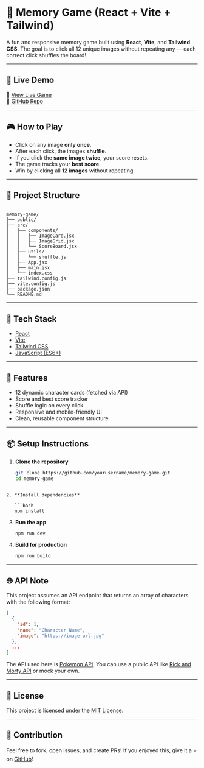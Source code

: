 # 🧠 Memory Game (React + Vite + Tailwind)

A fun and responsive memory game built using **React**, **Vite**, and **Tailwind CSS**. The goal is to click all 12 unique images without repeating any — each correct click shuffles the board!

---

## 🚀 Live Demo

🔗 [View Live Game](https://memory-game-7ex.pages.dev/)  
🔗 [GitHub Repo](https://github.com/draczihper/memory-game)


---

## 🎮 How to Play

- Click on any image **only once**.
- After each click, the images **shuffle**.
- If you click the **same image twice**, your score resets.
- The game tracks your **best score**.
- Win by clicking all **12 images** without repeating.

---

## 📁 Project Structure

```

memory-game/
├── public/
├── src/
│   ├── components/
│   │   ├── ImageCard.jsx
│   │   ├── ImageGrid.jsx
│   │   └── ScoreBoard.jsx
│   ├── utils/
│   │   └── shuffle.js
│   ├── App.jsx
│   ├── main.jsx
│   └── index.css
├── tailwind.config.js
├── vite.config.js
├── package.json
└── README.md

````

---

## 🧪 Tech Stack

- [React](https://reactjs.org/)
- [Vite](https://vitejs.dev/)
- [Tailwind CSS](https://tailwindcss.com/)
- [JavaScript (ES6+)](https://developer.mozilla.org/en-US/docs/Web/JavaScript)

---

## 🧠 Features

- 12 dynamic character cards (fetched via API)
- Score and best score tracker
- Shuffle logic on every click
- Responsive and mobile-friendly UI
- Clean, reusable component structure

---

## 📦 Setup Instructions

1. **Clone the repository**
   ```bash
   git clone https://github.com/yourusername/memory-game.git
   cd memory-game
```

2. **Install dependencies**

   ```bash
   npm install
   ```

3. **Run the app**

   ```bash
   npm run dev
   ```

4. **Build for production**

   ```bash
   npm run build
   ```

---

## 🌐 API Note

This project assumes an API endpoint that returns an array of characters with the following format:

```json
[
  {
    "id": 1,
    "name": "Character Name",
    "image": "https://image-url.jpg"
  },
  ...
]
```

The API used here is [Pokemon API](https://pokeapi.co/docs/v2).
You can use a public API like [Rick and Morty API](https://rickandmortyapi.com/documentation/#get-all-characters) or mock your own.

---

## 📜 License

This project is licensed under the [MIT License](LICENSE).

---

## 🙌 Contribution

Feel free to fork, open issues, and create PRs!
If you enjoyed this, give it a ⭐ on [GitHub](https://github.com/yourusername/memory-game)!

